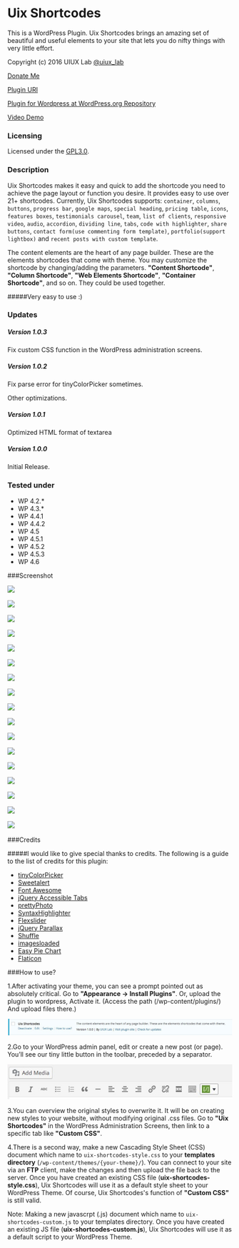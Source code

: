 # Uix Shortcodes
This is a WordPress Plugin. Uix Shortcodes brings an amazing set of beautiful and useful elements to your site that lets you do nifty things with very little effort.

Copyright (c) 2016 UIUX Lab [@uiux_lab](http://twitter.com/uiux_lab)


[Donate Me](https://www.paypal.com/cgi-bin/webscr?cmd=_s-xclick&hosted_button_id=PYZLU7UZNQ6CE)

[Plugin URI](https://uiux.cc/wp-plugins/uix-shortcodes/)

[Plugin for Wordpress at WordPress.org Repository](https://wordpress.org/plugins/uix-shortcodes/)

[Video Demo](https://youtu.be/DCpGXKRvz1E)



### Licensing

Licensed under the [GPL3.0](http://www.gnu.org/licenses/gpl-3.0.en.html).

### Description

Uix Shortcodes makes it easy and quick to add the shortcode you need to achieve the page layout or function you desire. It provides easy to use over 21+ shortcodes. Currently, Uix Shortcodes supports: `container`, `columns`, `buttons`, `progress bar`, `google maps`, `special heading`, `pricing table`, `icons`, `features boxes`, `testimonials carousel`, `team`, `list of clients`, `responsive video`, `audio`, `accordion`, `dividing line`, `tabs`, `code with highlighter`, `share buttons`, `contact form(use commenting form template)`, `portfolio(support lightbox)` and `recent posts with custom template`.


The content elements are the heart of any page builder. These are the elements shortcodes that come with theme. You may customize the shortcode by changing/adding the parameters. **"Content Shortcode"**, **"Column Shortcode"**, **"Web Elements Shortcode"**, **"Container Shortcode"**, and so on. They could be used together.

#####Very easy to use :)


### Updates 

##### Version 1.0.3

Fix custom CSS function in the WordPress administration screens.

##### Version 1.0.2

Fix parse error for tinyColorPicker sometimes.

Other optimizations.


##### Version 1.0.1

Optimized HTML format of textarea



##### Version 1.0.0

Initial Release.


### Tested under

- WP 4.2.*
- WP 4.3.*
- WP 4.4.1
- WP 4.4.2
- WP 4.5
- WP 4.5.1
- WP 4.5.2
- WP 4.5.3
- WP 4.6

###Screenshot

![](https://github.com/xizon/Uix-Shortcodes/blob/master/assets/screenshot-3.jpg)

![](https://github.com/xizon/Uix-Shortcodes/blob/master/assets/screenshot-9.jpg)

![](https://github.com/xizon/Uix-Shortcodes/blob/master/assets/screenshot-8.jpg)

![](https://github.com/xizon/Uix-Shortcodes/blob/master/assets/screenshot-1.jpg)

![](https://github.com/xizon/Uix-Shortcodes/blob/master/assets/screenshot-2.jpg)

![](https://github.com/xizon/Uix-Shortcodes/blob/master/assets/screenshot-4.jpg)

![](https://github.com/xizon/Uix-Shortcodes/blob/master/assets/screenshot-5.jpg)

![](https://github.com/xizon/Uix-Shortcodes/blob/master/assets/screenshot-6.jpg)

![](https://github.com/xizon/Uix-Shortcodes/blob/master/assets/screenshot-7.jpg)

![](https://github.com/xizon/Uix-Shortcodes/blob/master/assets/screenshot-10.jpg)

![](https://github.com/xizon/Uix-Shortcodes/blob/master/assets/screenshot-11.jpg)

![](https://github.com/xizon/Uix-Shortcodes/blob/master/assets/screenshot-12.jpg)

![](https://github.com/xizon/Uix-Shortcodes/blob/master/assets/screenshot-13.jpg)

![](https://github.com/xizon/Uix-Shortcodes/blob/master/assets/screenshot-14.jpg)

![](https://github.com/xizon/Uix-Shortcodes/blob/master/assets/screenshot-15.jpg)

![](https://github.com/xizon/Uix-Shortcodes/blob/master/assets/screenshot-16.jpg)

![](https://github.com/xizon/Uix-Shortcodes/blob/master/assets/screenshot-17.jpg)



###Credits

#####I would like to give special thanks to credits. The following is a guide to the list of credits for this plugin:

- [tinyColorPicker](https://github.com/PitPik/tinyColorPicker)
- [Sweetalert](http://t4t5.github.io/sweetalert/)
- [Font Awesome](https://fortawesome.github.io/Font-Awesome/)
- [jQuery Accessible Tabs](https://github.com/nomensa/jquery.accessible-tabs.git)
- [prettyPhoto](http://www.no-margin-for-errors.com/projects/prettyphoto-jquery-lightbox-clone/#prettyPhoto)
- [SyntaxHighlighter](http://alexgorbatchev.com/SyntaxHighlighter/)
- [Flexslider](http://flexslider.woothemes.com/)
- [jQuery Parallax](https://github.com/IanLunn/jQuery-Parallax)
- [Shuffle](https://github.com/Vestride/Shuffle)
- [imagesloaded](https://github.com/desandro/imagesloaded)
- [Easy Pie Chart](https://github.com/xizon/easy-pie-chart)
- [Flaticon](http://www.flaticon.com)



###How to use?

1.After activating your theme, you can see a prompt pointed out as absolutely critical. Go to **"Appearance -> Install Plugins"**.
Or, upload the plugin to wordpress, Activate it. (Access the path (/wp-content/plugins/) And upload files there.)

![](https://github.com/xizon/Uix-Shortcodes/blob/master/helper/img/plug.jpg)

2.Go to your WordPress admin panel, edit or create a new post (or page). You’ll see our tiny little button in the toolbar, preceded by a separator.


![](https://github.com/xizon/Uix-Shortcodes/blob/master/helper/img/button.jpg)


3.You can overview the original styles to overwrite it. It will be on creating new styles to your website, without modifying original .css files. Go to **"Uix Shortcodes"** in the WordPress Administration Screens, then link to a specific tab like **"Custom CSS"**.


4.There is a second way, make a new Cascading Style Sheet (CSS) document which name to `uix-shortcodes-style.css` to your **templates directory** (`/wp-content/themes/{your-theme}/`). You can connect to your site via an **FTP** client, make the changes and then upload the file back to the server. Once you have created an existing CSS file (**uix-shortcodes-style.css**), Uix Shortcodes will use it as a default style sheet to your WordPress Theme. Of course, Uix Shortcodes's function of **"Custom CSS"** is still valid.


Note: Making a new javascrpt (.js) document which name to `uix-shortcodes-custom.js` to your templates directory. Once you have created an existing JS file (**uix-shortcodes-custom.js**), Uix Shortcodes will use it as a default script to your WordPress Theme.


